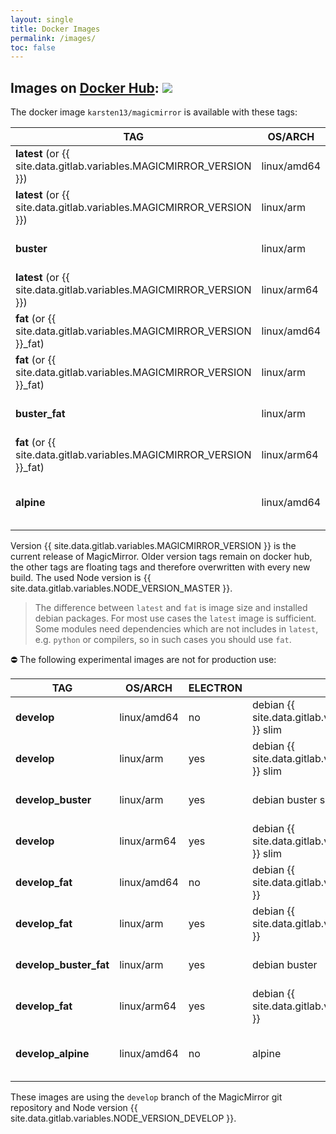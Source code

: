 ```yaml
---
layout: single
title: Docker Images
permalink: /images/
toc: false
---
```


## Images on [Docker Hub](https://hub.docker.com/r/karsten13/magicmirror/):  [![](https://img.shields.io/docker/pulls/karsten13/magicmirror.svg)](https://hub.docker.com/r/karsten13/magicmirror/)

The docker image `karsten13/magicmirror` is available with these tags:

TAG                | OS/ARCH     | ELECTRON | DISTRO | DESCRIPTION
------------------ | ----------- | -------- | -------|------------------------------------------
**latest** (or {{ site.data.gitlab.variables.MAGICMIRROR_VERSION }}) | linux/amd64 | no       | debian {{ site.data.gitlab.variables.DEBIAN_VERSION }} slim | only `serveronly`-mode
**latest** (or {{ site.data.gitlab.variables.MAGICMIRROR_VERSION }}) | linux/arm   | yes      | debian {{ site.data.gitlab.variables.DEBIAN_VERSION }} slim | for raspberry pi
**buster** | linux/arm   | yes      | debian buster slim | for raspberry pi (deprecated)
**latest** (or {{ site.data.gitlab.variables.MAGICMIRROR_VERSION }}) | linux/arm64 | yes      | debian {{ site.data.gitlab.variables.DEBIAN_VERSION }} slim | for raspberry pi4 64-Bit-Version
**fat** (or {{ site.data.gitlab.variables.MAGICMIRROR_VERSION }}_fat)| linux/amd64 | no       | debian {{ site.data.gitlab.variables.DEBIAN_VERSION }} | only `serveronly`-mode
**fat** (or {{ site.data.gitlab.variables.MAGICMIRROR_VERSION }}_fat)| linux/arm   | yes      | debian {{ site.data.gitlab.variables.DEBIAN_VERSION }} | for raspberry pi
**buster_fat** | linux/arm   | yes      | debian buster | for raspberry pi (deprecated)
**fat** (or {{ site.data.gitlab.variables.MAGICMIRROR_VERSION }}_fat)| linux/arm64 | yes      | debian {{ site.data.gitlab.variables.DEBIAN_VERSION }} | for raspberry pi4 64-Bit-Version
**alpine**             | linux/amd64 | no       | alpine | only `serveronly`-mode, smaller in size

Version {{ site.data.gitlab.variables.MAGICMIRROR_VERSION }} is the current release of MagicMirror. Older version tags remain on docker hub, the other tags are floating tags and therefore overwritten with every new build. The used Node version is {{ site.data.gitlab.variables.NODE_VERSION_MASTER }}.

> The difference between `latest` and `fat` is image size and installed debian packages. For most use cases the `latest` image is sufficient. Some modules need dependencies which are not includes in `latest`, e.g. `python` or compilers, so in such cases you should use `fat`.

⛔ The following experimental images are not for production use:

TAG                | OS/ARCH     | ELECTRON | DISTRO | DESCRIPTION
------------------ | ----------- | -------- | -------|------------------------------------------
**develop**        | linux/amd64 | no       | debian {{ site.data.gitlab.variables.DEBIAN_VERSION }} slim | only `serveronly`-mode
**develop**        | linux/arm   | yes      | debian {{ site.data.gitlab.variables.DEBIAN_VERSION }} slim | for raspberry pi
**develop_buster** | linux/arm   | yes      | debian buster slim | for raspberry pi (deprecated)
**develop**        | linux/arm64 | yes      | debian {{ site.data.gitlab.variables.DEBIAN_VERSION }} slim | for raspberry pi4 64-Bit-Version
**develop_fat**    | linux/amd64 | no       | debian {{ site.data.gitlab.variables.DEBIAN_VERSION }} | only `serveronly`-mode
**develop_fat**    | linux/arm   | yes      | debian {{ site.data.gitlab.variables.DEBIAN_VERSION }} | for raspberry pi
**develop_buster_fat** | linux/arm   | yes      | debian buster | for raspberry pi (deprecated)
**develop_fat**    | linux/arm64 | yes      | debian {{ site.data.gitlab.variables.DEBIAN_VERSION }} | for raspberry pi4 64-Bit-Version
**develop_alpine** | linux/amd64 | no       | alpine | only `serveronly`-mode, smaller in size

These images are using the `develop` branch of the MagicMirror git repository and Node version {{ site.data.gitlab.variables.NODE_VERSION_DEVELOP }}.
